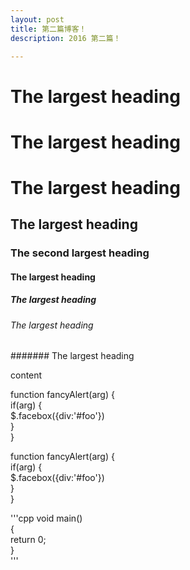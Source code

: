 ```yaml
---
layout: post
title: 第二篇博客！
description: 2016 第二篇！

---
```

# The largest heading

# The largest heading

# The largest heading

## The largest heading

### The second largest heading

#### The largest heading

##### The largest heading

###### The largest heading

####### The largest heading

content 


function fancyAlert(arg) {  
  if(arg) {  
    $.facebox({div:'#foo'})  
  }  
}  



function fancyAlert(arg) {  
  if(arg) {  
    $.facebox({div:'#foo'})  
  }  
}  



'''cpp
void main()  
{  
   return 0;  
}  
'''
